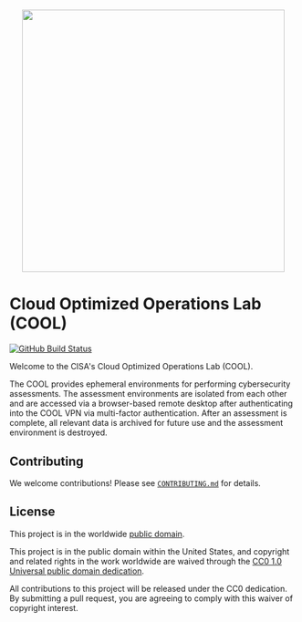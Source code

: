 <h1 align="center">
<img width="460" src="https://raw.githubusercontent.com/cisagov/cool-system/develop/assets/images/cool_logo.png">
</h1>

# Cloud Optimized Operations Lab (COOL) #

[![GitHub Build Status](https://github.com/cisagov/cool-system/workflows/build/badge.svg)](https://github.com/cisagov/cool-system/actions)

Welcome to the CISA's Cloud Optimized Operations Lab (COOL).

The COOL provides ephemeral environments for performing
cybersecurity assessments. The assessment environments are isolated
from each other and are accessed via a browser-based remote desktop after
authenticating into the COOL VPN via multi-factor authentication.
After an assessment is complete, all relevant data is archived for
future use and the assessment environment is destroyed.

## Contributing ##

We welcome contributions!  Please see [`CONTRIBUTING.md`](CONTRIBUTING.md) for
details.

## License ##

This project is in the worldwide [public domain](LICENSE).

This project is in the public domain within the United States, and
copyright and related rights in the work worldwide are waived through
the [CC0 1.0 Universal public domain
dedication](https://creativecommons.org/publicdomain/zero/1.0/).

All contributions to this project will be released under the CC0
dedication. By submitting a pull request, you are agreeing to comply
with this waiver of copyright interest.
